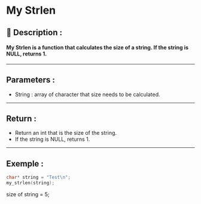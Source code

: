 # My Strlen

## 📝 Description :
#### My Strlen is a function that calculates the size of a string. If the string is NULL, returns 1.
---
## Parameters :
- String : array of character that size needs to be calculated.
---
## Return :
- Return an int that is the size of the string.
- If the string is NULL, returns 1.
---
## Exemple : 
```c
char* string = "Test\n";
my_strlen(string);
```
size of string = 5;